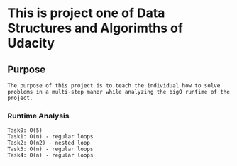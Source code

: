 # This is project one of Data Structures and Algorimths of Udacity

## Purpose
    The purpose of this project is to teach the individual how to solve problems in a multi-step manor while analyzing the bigO runtime of the project. 

### Runtime Analysis
    Task0: O(5)
    Task1: O(n) - regular loops
    Task2: O(n2) - nested loop
    Task3: O(n) - regular loops
    Task4: O(n) - regular loops